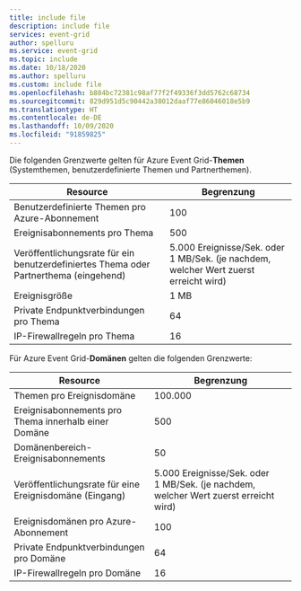 ```yaml
---
title: include file
description: include file
services: event-grid
author: spelluru
ms.service: event-grid
ms.topic: include
ms.date: 10/18/2020
ms.author: spelluru
ms.custom: include file
ms.openlocfilehash: b884bc72381c98af77f2f49336f3dd5762c68734
ms.sourcegitcommit: 829d951d5c90442a38012daaf77e86046018e5b9
ms.translationtype: HT
ms.contentlocale: de-DE
ms.lasthandoff: 10/09/2020
ms.locfileid: "91859825"
---
```

Die folgenden Grenzwerte gelten für Azure Event Grid-**Themen** (Systemthemen, benutzerdefinierte Themen und Partnerthemen). 

| Resource | Begrenzung |
| --- | --- |
| Benutzerdefinierte Themen pro Azure-Abonnement | 100 |
| Ereignisabonnements pro Thema | 500 |
| Veröffentlichungsrate für ein benutzerdefiniertes Thema oder Partnerthema (eingehend) | 5\.000 Ereignisse/Sek. oder 1 MB/Sek. (je nachdem, welcher Wert zuerst erreicht wird) |
| Ereignisgröße | 1 MB  |
| Private Endpunktverbindungen pro Thema  | 64 | 
| IP-Firewallregeln pro Thema | 16 | 

Für Azure Event Grid-**Domänen** gelten die folgenden Grenzwerte: 

| Resource | Begrenzung |
| --- | --- |
| Themen pro Ereignisdomäne | 100.000 |
| Ereignisabonnements pro Thema innerhalb einer Domäne | 500 |
| Domänenbereich-Ereignisabonnements | 50 |
| Veröffentlichungsrate für eine Ereignisdomäne (Eingang) | 5\.000 Ereignisse/Sek. oder 1 MB/Sek. (je nachdem, welcher Wert zuerst erreicht wird) |
| Ereignisdomänen pro Azure-Abonnement | 100 |
| Private Endpunktverbindungen pro Domäne | 64 | 
| IP-Firewallregeln pro Domäne | 16 | 


